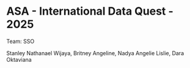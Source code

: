 # ASA - International Data Quest - 2025

Team: SSO

Stanley Nathanael Wijaya, Britney Angeline, Nadya Angelie Lislie, Dara Oktaviana